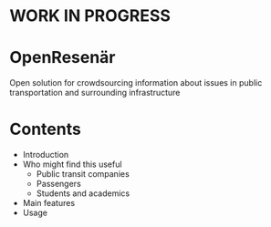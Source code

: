 
# WORK IN PROGRESS


# OpenResenär
Open solution for crowdsourcing information about issues in public transportation and surrounding infrastructure

# Contents

* Introduction
* Who might find this useful
  * Public transit companies
  * Passengers
  * Students and academics
* Main features
* Usage
